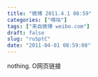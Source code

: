 ```yaml
---
title: "微博 2011.4.1 08:59"
categories: ["嘀咕"]
tags: ["来自微博 weibo.com"]
draft: false
slug: "ruSptC"
date: "2011-04-01 08:59:00"
---
```


<p>nothing. O网页链接 ​​​​</p>
